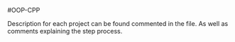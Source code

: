 #OOP-CPP

Description for each project can be found commented in the file.
As well as comments explaining the step process.
